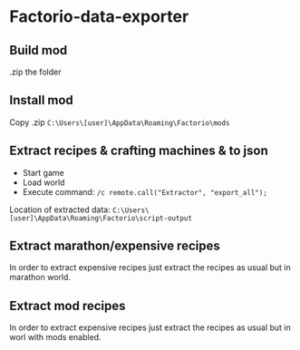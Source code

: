 # Factorio-data-exporter

## Build mod

.zip the folder

## Install mod

Copy .zip `C:\Users\[user]\AppData\Roaming\Factorio\mods`

## Extract recipes & crafting machines & to json

* Start game
* Load world
* Execute command: `/c remote.call("Extractor", "export_all");`

Location of extracted data: `C:\Users\[user]\AppData\Roaming\Factorio\script-output`

## Extract marathon/expensive recipes

In order to extract expensive recipes just extract the recipes as usual but in marathon world.

## Extract mod recipes

In order to extract expensive recipes just extract the recipes as usual but in worl with mods enabled.